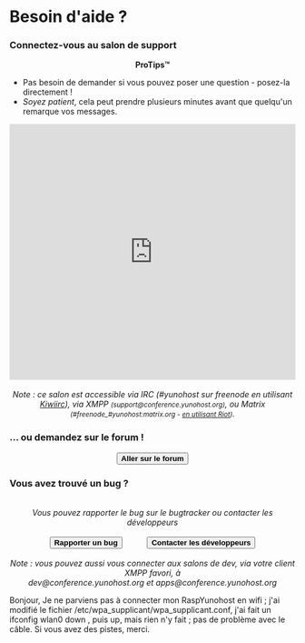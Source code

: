 # Besoin d'aide ?

<h3>Connectez-vous au salon de support</h3>
<center>
<div class="alert alert-info" markdown="1" style="max-width:750px;">
<strong>ProTips™</strong>
<ul style="text-align:left;">
<li>Pas besoin de demander si vous pouvez poser une question - posez-la directement !</li>
<li><em>Soyez patient</em>, cela peut prendre plusieurs minutes avant que quelqu'un remarque vos messages.</li>
</ul>
</div>

<iframe src="https://kiwiirc.com/client/irc.freenode.org:+6697/?nick=foobar|?&theme=mini#yunohost" style="border:0; width:100%; height:450px;"></iframe>

</br>
</br>
<em>Note : ce salon est accessible via IRC (#yunohost sur freenode en utilisant <a href="https://kiwiirc.com/client/irc.freenode.org:+6697/?nick=foobar|?&theme=mini#yunohost">Kiwiirc</a>), via XMPP <small>(support@conference.yunohost.org)</small>, ou Matrix <small>(#freenode_#yunohost:matrix.org - <a target="_blank" href="https://riot.im/app/#/room/#yunohost:matrix.org">en utilisant Riot</a>)</small>.</em>
</center>

<h3>... ou demandez sur le forum !</h3>

<center>
<button id="goForum" type="button" class="btn btn-success" style="font-weight:bold;">
            <span class="glyphicon glyphicon-comment"></span> Aller sur le forum
          </button>
</center>

<h3>Vous avez trouvé un bug ?</h3>

<center>
<br>
<em>Vous pouvez rapporter le bug sur le bugtracker ou contacter les développeurs</em><br><br>
<button id="goBugtracker" type="button" class="btn btn-warning" style="font-weight:bold;">
            <span class="glyphicon glyphicon-exclamation-sign"></span> Rapporter un bug
          </button>
<button id="goDevroom" type="button" class="btn btn-warning" style="font-weight:bold; margin-left:40px">
            <span class="glyphicon glyphicon-comment"></span> Contacter les développeurs
          </button>
</br>
</br>
<em>Note : vous pouvez aussi vous connecter aux salons de dev, via votre client XMPP favori, à</br>
dev@conference.yunohost.org et apps@conference.yunohost.org</em>
</center>

<script>
document.getElementById("goForum").onclick = function() {
    window.location.href = "https://forum.yunohost.org/latest";
}
document.getElementById("goBugtracker").onclick = function() {
    window.location.href = "https://github.com/yunohost/issues/issues";
}
document.getElementById("goDevroom").onclick = function() {
    window.location.href = "https://kiwiirc.com/client/irc.freenode.net/yunohost-dev";
}
document.getElementById("goForum").onclick = function() {
    window.location.href = "https://forum.yunohost.org";
}
</script>

Bonjour,
Je ne parviens pas à connecter mon RaspYunohost en wifi ; j'ai modifié le fichier /etc/wpa_supplicant/wpa_supplicant.conf, j'ai fait un ifconfig wlan0 down , puis up, mais rien n'y fait ; pas de problème avec le câble.
Si vous avez des pistes, merci.